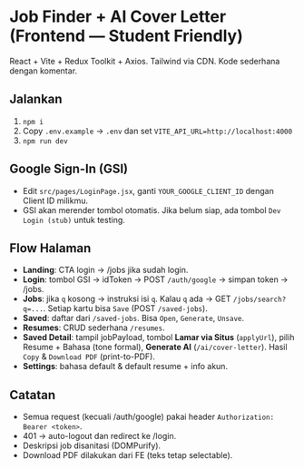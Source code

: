 # Job Finder + AI Cover Letter (Frontend — Student Friendly)
React + Vite + Redux Toolkit + Axios. Tailwind via CDN. Kode sederhana dengan komentar.

## Jalankan
1. `npm i`
2. Copy `.env.example` → `.env` dan set `VITE_API_URL=http://localhost:4000`
3. `npm run dev`

## Google Sign-In (GSI)
- Edit `src/pages/LoginPage.jsx`, ganti `YOUR_GOOGLE_CLIENT_ID` dengan Client ID milikmu.
- GSI akan merender tombol otomatis. Jika belum siap, ada tombol `Dev Login (stub)` untuk testing.

## Flow Halaman
- **Landing**: CTA login → /jobs jika sudah login.
- **Login**: tombol GSI → idToken → POST `/auth/google` → simpan token → /jobs.
- **Jobs**: jika `q` kosong → instruksi isi `q`. Kalau `q` ada → GET `/jobs/search?q=...`. Setiap kartu bisa `Save` (POST `/saved-jobs`).
- **Saved**: daftar dari `/saved-jobs`. Bisa `Open`, `Generate`, `Unsave`.
- **Resumes**: CRUD sederhana `/resumes`.
- **Saved Detail**: tampil jobPayload, tombol **Lamar via Situs** (`applyUrl`), pilih Resume + Bahasa (tone formal), **Generate AI** (`/ai/cover-letter`). Hasil `Copy` & `Download PDF` (print-to-PDF).
- **Settings**: bahasa default & default resume + info akun.

## Catatan
- Semua request (kecuali /auth/google) pakai header `Authorization: Bearer <token>`.
- 401 → auto-logout dan redirect ke /login.
- Deskripsi job disanitasi (DOMPurify).
- Download PDF dilakukan dari FE (teks tetap selectable).
